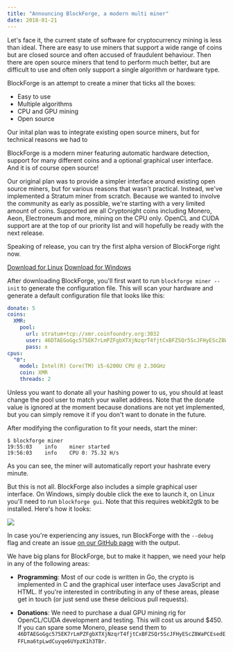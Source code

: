 ```yaml
---
title: "Announcing BlockForge, a modern multi miner"
date: 2018-01-21
---
```


Let's face it, the current state of software for cryptocurrency mining is less than ideal.
There are easy to use miners that support a wide range of coins but are closed source
and often accused of fraudulent behaviour. Then there are open source miners that tend to
perform much better, but are difficult to use and often only support a single algorithm or hardware
type.

BlockForge is an attempt to create a miner that ticks all the boxes:

* Easy to use
* Multiple algorithms
* CPU and GPU mining
* Open source

Our inital plan was to integrate existing open source miners, but for technical reasons we
had to

BlockForge is a modern miner featuring automatic hardware detection, support for many different
coins and a optional graphical user interface. And it is of course open source!

Our original plan was to provide a simpler interface
around existing open source miners, but for various
reasons that wasn't practical. Instead, we've implemented
a Stratum miner from scratch. Because we wanted
to involve the community as early as possible, we're
starting with a very limited amount of coins. Supported are all
Cryptonight coins including Monero, Aeon, Electroneum and more,
mining on the CPU only. OpenCL and CUDA support are at the top of our
priority list and will hopefully be ready with the next release.

Speaking of release, you can try the first alpha version of BlockForge right now.

<a href="#" class="button is-primary">Download for Linux</a>
<a href="#" class="button is-primary">Download for Windows</a>

After downloading BlockForge, you'll first want to run `blockforge miner --init` to generate
the configuration file. This will scan your hardware and generate a default configuration file
that looks like this:

```yml
donate: 5
coins:
  XMR:
    pool:
      url: stratum+tcp://xmr.coinfoundry.org:3032
      user: 46DTAEGoGgc575EK7rLmPZFgbXTXjNzqrT4fjtCxBFZSQr5ScJFHyEScZ8WaPCEsedEFFLma6tpLwdCuyqe6UYpzK1h3TBr
      pass: x
cpus:
  "0":
    model: Intel(R) Core(TM) i5-6200U CPU @ 2.30GHz
    coin: XMR
    threads: 2
```

Unless you want to donate all your hashing power to us, you should at least change the pool user to
match your wallet address. Note that the donate value is ignored at the moment because donations are
not yet implemented, but you can simply remove it if you don't want to donate in the future.

After modifying the configuration to fit your needs, start the miner:

```
$ blockforge miner
19:55:03	info	miner started
19:56:03	info	CPU 0: 75.32 H/s
```

As you can see, the miner will automatically report your hashrate every minute.

But this is not all. BlockForge also includes a simple graphical user interface. On Windows, simply
double click the exe to launch it, on Linux you'll need to run `blockforge gui`. Note that this
requires webkit2gtk to be installed. Here's how it looks:


![](/images/2018/coinstack.png)

In case you're experiencing any issues, run BlockForge with the `--debug` flag and create
an issue [on our GitHub page](#) with the output.

We have big plans for BlockForge, but to make it happen, we need your help in any of the following
areas:

* **Programming**: Most of our code is written in Go, the crypto is implemented in C and the graphical
user interface uses JavaScript and HTML. If you're interested in contributing in any of these areas,
please get in touch (or just send use these delicious pull requests).

* **Donations**: We need to purchase a dual GPU mining rig for OpenCL/CUDA development and testing.
This will cost us around $450. If you can spare some Monero, please send them to `46DTAEGoGgc575EK7rLmPZFgbXTXjNzqrT4fjtCxBFZSQr5ScJFHyEScZ8WaPCEsedEFFLma6tpLwdCuyqe6UYpzK1h3TBr`.
